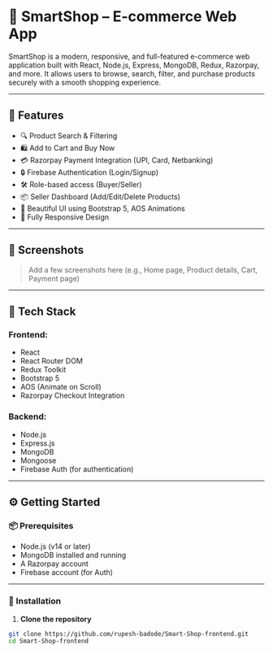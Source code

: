 # 🛒 SmartShop – E-commerce Web App

SmartShop is a modern, responsive, and full-featured e-commerce web application built with React, Node.js, Express, MongoDB, Redux, Razorpay, and more. It allows users to browse, search, filter, and purchase products securely with a smooth shopping experience.

---

## 🚀 Features

- 🔍 Product Search & Filtering
- 🛍️ Add to Cart and Buy Now
- 💳 Razorpay Payment Integration (UPI, Card, Netbanking)
- 🔒 Firebase Authentication (Login/Signup)
- 🛠️ Role-based access (Buyer/Seller)
- 📦 Seller Dashboard (Add/Edit/Delete Products)
- 🎨 Beautiful UI using Bootstrap 5, AOS Animations
- 📱 Fully Responsive Design

---

## 📸 Screenshots

> Add a few screenshots here (e.g., Home page, Product details, Cart, Payment page)

---

## 🧰 Tech Stack

### Frontend:
- React
- React Router DOM
- Redux Toolkit
- Bootstrap 5
- AOS (Animate on Scroll)
- Razorpay Checkout Integration

### Backend:
- Node.js
- Express.js
- MongoDB
- Mongoose
- Firebase Auth (for authentication)

---

## ⚙️ Getting Started

### 📦 Prerequisites
- Node.js (v14 or later)
- MongoDB installed and running
- A Razorpay account
- Firebase account (for Auth)

---

### 🔧 Installation

1. **Clone the repository**
```bash
git clone https://github.com/rupesh-badode/Smart-Shop-frontend.git
cd Smart-Shop-frontend
